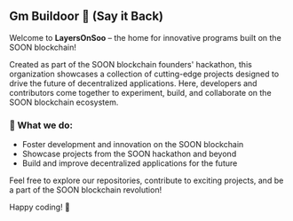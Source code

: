 ## Gm Buildoor 👋 (Say it Back)

Welcome to **LayersOnSoo** – the home for innovative programs built on the SOON blockchain!

Created as part of the SOON blockchain founders' hackathon, this organization showcases a collection of cutting-edge projects designed to drive the future of decentralized applications. Here, developers and contributors come together to experiment, build, and collaborate on the SOON blockchain ecosystem.

### 🚀 What we do:
- Foster development and innovation on the SOON blockchain
- Showcase projects from the SOON hackathon and beyond
- Build and improve decentralized applications for the future

Feel free to explore our repositories, contribute to exciting projects, and be a part of the SOON blockchain revolution! 

Happy coding! 🚀
